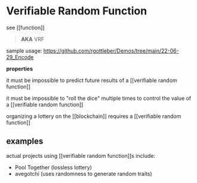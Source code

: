 # Verifiable Random Function

see [[function]]

> **AKA** VRF

sample usage: <https://github.com/rgottleber/Demos/tree/main/22-06-29_Encode>

**properties**

it must be impossible to predict future results of a [[verifiable random function]]

it must be impossible to "roll the dice" multiple times to control the value of a [[verifiable random function]]

organizing a lottery on the [[blockchain]] requires a [[verifiable random function]]

## examples

actual projects using [[verifiable random function]]s include:

- Pool Together (lossless lottery)
- avegotchi (uses randomness to generate random traits)
